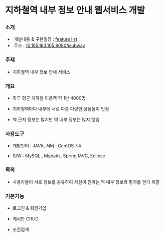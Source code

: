 # 지하철역 내부 정보 안내 웹서비스 개발

### 소개

-  개발내용 & 구현일정 : [feature list](https://oss.navercorp.com/2018-nbp-internship-team1/seonghyo/wiki/%EC%9B%B9%EC%84%9C%EB%B9%84%EC%8A%A4-%EA%B0%9C%EB%B0%9C)
-  주소 : [10.105.183.105:8080/isubway](https://10.105.183.105:8080/isubway)

### 주제
 
 - 지하철역 내부 정보 안내 서비스

### 개요

 - 하루 평균 지하철 이용객 약 1만 4000명
 
 - 지하철역마다 내부에 서로 다른 다양한 상점들이 입점
 
 - 역 근처 정보는 많지만 역 내부 정보는 많지 않음
 
### 사용도구

- 개발언어 : JAVA, 서버 : CentOS 7.4

- S/W : MySQL , Mybatis, Spring MVC, Eclipse

### 목적

-	사용자들이 서로 정보를 공유하여 자신이 원하는 역 내부 정보와 평가를 얻기 위함

### 기본기능

-	로그인 & 회원가입 

-	게시판 CRUD

- 조건검색
